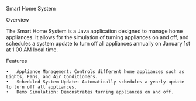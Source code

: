 Smart Home System

Overview

The Smart Home System is a Java application designed to manage home appliances. It allows for the simulation of turning appliances on and off, and schedules a system update to turn off all appliances annually on January 1st at 1:00 AM local time.

Features

	•	Appliance Management: Controls different home appliances such as Lights, Fans, and Air Conditioners.
	•	Scheduled System Update: Automatically schedules a yearly update to turn off all appliances.
	•	Demo Simulation: Demonstrates turning appliances on and off.
